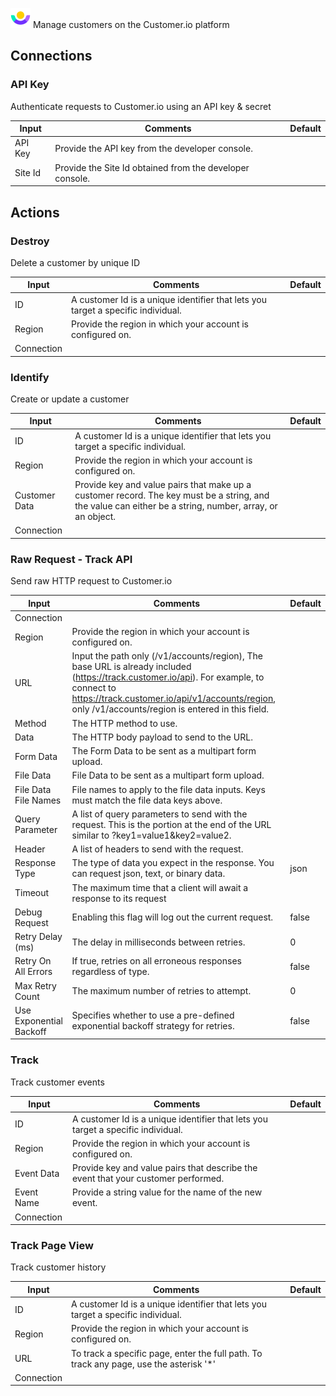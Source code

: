 ![Customer.io](./assets/customer-io.png#connector-icon)
Manage customers on the Customer.io platform

## Connections

### API Key

Authenticate requests to Customer.io using an API key & secret

| Input   | Comments                                                 | Default |
| ------- | -------------------------------------------------------- | ------- |
| API Key | Provide the API key from the developer console.          |         |
| Site Id | Provide the Site Id obtained from the developer console. |         |

## Actions

### Destroy

Delete a customer by unique ID

| Input      | Comments                                                                         | Default |
| ---------- | -------------------------------------------------------------------------------- | ------- |
| ID         | A customer Id is a unique identifier that lets you target a specific individual. |         |
| Region     | Provide the region in which your account is configured on.                       |         |
| Connection |                                                                                  |         |

### Identify

Create or update a customer

| Input         | Comments                                                                                                                                                 | Default |
| ------------- | -------------------------------------------------------------------------------------------------------------------------------------------------------- | ------- |
| ID            | A customer Id is a unique identifier that lets you target a specific individual.                                                                         |         |
| Region        | Provide the region in which your account is configured on.                                                                                               |         |
| Customer Data | Provide key and value pairs that make up a customer record. The key must be a string, and the value can either be a string, number, array, or an object. |         |
| Connection    |                                                                                                                                                          |         |

### Raw Request - Track API

Send raw HTTP request to Customer.io

| Input                   | Comments                                                                                                                                                                                                                                     | Default |
| ----------------------- | -------------------------------------------------------------------------------------------------------------------------------------------------------------------------------------------------------------------------------------------- | ------- |
| Connection              |                                                                                                                                                                                                                                              |         |
| Region                  | Provide the region in which your account is configured on.                                                                                                                                                                                   |         |
| URL                     | Input the path only (/v1/accounts/region), The base URL is already included (https://track.customer.io/api). For example, to connect to https://track.customer.io/api/v1/accounts/region, only /v1/accounts/region is entered in this field. |         |
| Method                  | The HTTP method to use.                                                                                                                                                                                                                      |         |
| Data                    | The HTTP body payload to send to the URL.                                                                                                                                                                                                    |         |
| Form Data               | The Form Data to be sent as a multipart form upload.                                                                                                                                                                                         |         |
| File Data               | File Data to be sent as a multipart form upload.                                                                                                                                                                                             |         |
| File Data File Names    | File names to apply to the file data inputs. Keys must match the file data keys above.                                                                                                                                                       |         |
| Query Parameter         | A list of query parameters to send with the request. This is the portion at the end of the URL similar to ?key1=value1&key2=value2.                                                                                                          |         |
| Header                  | A list of headers to send with the request.                                                                                                                                                                                                  |         |
| Response Type           | The type of data you expect in the response. You can request json, text, or binary data.                                                                                                                                                     | json    |
| Timeout                 | The maximum time that a client will await a response to its request                                                                                                                                                                          |         |
| Debug Request           | Enabling this flag will log out the current request.                                                                                                                                                                                         | false   |
| Retry Delay (ms)        | The delay in milliseconds between retries.                                                                                                                                                                                                   | 0       |
| Retry On All Errors     | If true, retries on all erroneous responses regardless of type.                                                                                                                                                                              | false   |
| Max Retry Count         | The maximum number of retries to attempt.                                                                                                                                                                                                    | 0       |
| Use Exponential Backoff | Specifies whether to use a pre-defined exponential backoff strategy for retries.                                                                                                                                                             | false   |

### Track

Track customer events

| Input      | Comments                                                                          | Default |
| ---------- | --------------------------------------------------------------------------------- | ------- |
| ID         | A customer Id is a unique identifier that lets you target a specific individual.  |         |
| Region     | Provide the region in which your account is configured on.                        |         |
| Event Data | Provide key and value pairs that describe the event that your customer performed. |         |
| Event Name | Provide a string value for the name of the new event.                             |         |
| Connection |                                                                                   |         |

### Track Page View

Track customer history

| Input      | Comments                                                                                | Default |
| ---------- | --------------------------------------------------------------------------------------- | ------- |
| ID         | A customer Id is a unique identifier that lets you target a specific individual.        |         |
| Region     | Provide the region in which your account is configured on.                              |         |
| URL        | To track a specific page, enter the full path. To track any page, use the asterisk '\*' |         |
| Connection |                                                                                         |         |
